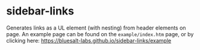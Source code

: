 # sidebar-links
Generates links as a UL element (with nesting) from header elements on page. An example page can be
found on the `example/index.htm` page, or by clicking here: <https://bluesalt-labs.github.io/sidebar-links/example> 